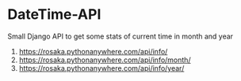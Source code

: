 # DateTime-API
Small Django API to get some stats of current time in month and year
1. https://rosaka.pythonanywhere.com/api/info/
2. https://rosaka.pythonanywhere.com/api/info/month/
3. https://rosaka.pythonanywhere.com/api/info/year/
